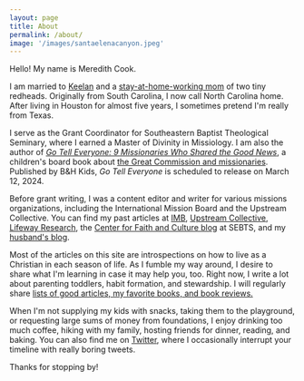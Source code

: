 ```yaml
---
layout: page
title: About
permalink: /about/
image: '/images/santaelenacanyon.jpeg'
---
```


Hello! My name is Meredith Cook.

I am married to <a href="https://keelancook.com" target="_blank">Keelan</a> and a [stay-at-home-working mom](https://www.meredithcook.net/the-stay-at-home-full-time-working-mom) of two tiny redheads. Originally from South Carolina, I now call North Carolina home. After living in Houston for almost five years, I sometimes pretend I'm really from Texas.  

I serve as the Grant Coordinator for Southeastern Baptist Theological Seminary, where I earned a Master of Divinity in Missiology. I am also the author of <a href="https://amzn.to/45wlDh1" target="_blank">*Go Tell Everyone: 9 Missionaries Who Shared the Good News*</a>, a children's board book about [the Great Commission and missionaries](https://www.meredithcook.net/writing-a-children-book). Published by B&H Kids, *Go Tell Everyone* is scheduled to release on March 12, 2024. 

Before grant writing, I was a content editor and writer for various missions organizations, including the International Mission Board and the Upstream Collective. You can find my past articles at <a href="https://www.imb.org/?s=meredith+cook&sort=relevant&filter_type=post%2Carticles" target="_blank">IMB</a>, <a href="https://www.theupstreamcollective.org/post/use-the-holidays-to-your-evangelistic-advantage" target="_blank">Upstream Collective</a>, <a href="https://research.lifeway.com/2020/03/31/why-our-worship-and-spiritual-walk-needs-repetition/" target="_blank">Lifeway Research</a>, the <a href="https://cfc.sebts.edu/faith-and-work/women-seminary-professors/" target="_blank">Center for Faith and Culture blog</a> at SEBTS, and my <a href="https://keelancook.com/2016/04/29/your-churchs-continued-responsibility-for-its-sent-ones/" target="_blank">husband's blog</a>. 

Most of the articles on this site are introspections on how to live as a Christian in each season of life. As I fumble my way around, I desire to share what I'm learning in case it may help you, too. Right now, I write a lot about parenting toddlers, habit formation, and stewardship. I will regularly share <a href= "https://www.meredithcook.net/tags/#resources" target="blank">lists of good articles, my favorite books, and book reviews.</a> 

When I'm not supplying my kids with snacks, taking them to the playground, or requesting large sums of money from foundations, I enjoy drinking too much coffee, hiking with my family, hosting friends for dinner, reading, and baking. You can also find me on <a href="https://twitter.com/meredithcook716" target="_blank">Twitter</a>, where I occasionally interrupt your timeline with really boring tweets. 

Thanks for stopping by!

